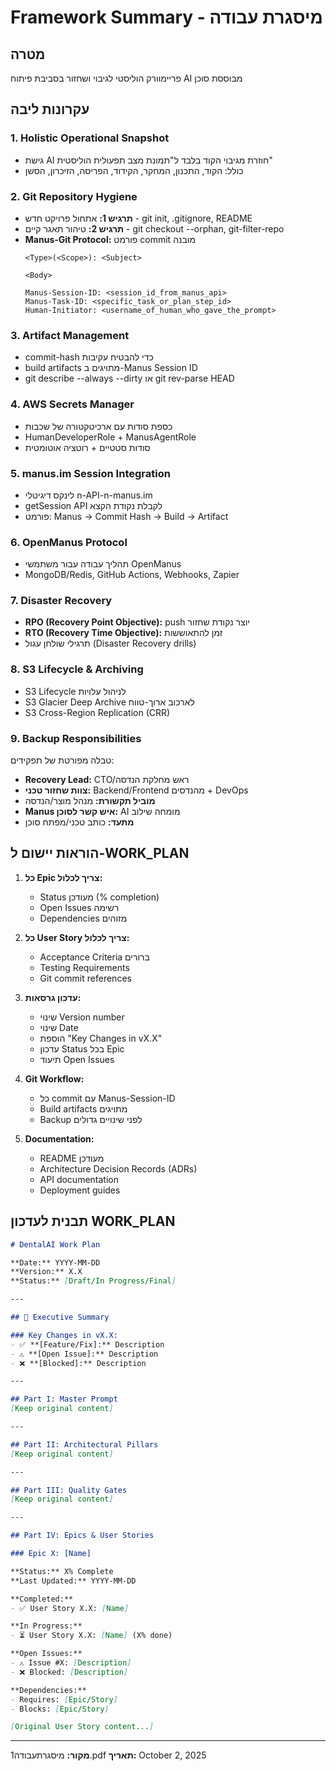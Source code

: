 # Framework Summary - מיסגרת עבודה

## מטרה
פריימוורק הוליסטי לגיבוי ושחזור בסביבת פיתוח AI מבוססת סוכן

## עקרונות ליבה

### 1. Holistic Operational Snapshot
- גישת AI חוזרת מגיבוי הקוד בלבד ל"תמונת מצב תפעולית הוליסטית"
- כולל: הקוד, התכנון, המחקר, הקידוד, הפריסה, הזיכרון, הסשן

### 2. Git Repository Hygiene
- **תרגיש 1:** אתחול פרויקט חדש - git init, .gitignore, README
- **תרגיש 2:** טיהור תאגר קיים - git checkout --orphan, git-filter-repo
- **Manus-Git Protocol:** פורמט commit מובנה
  ```
  <Type>(<Scope>): <Subject>
  
  <Body>
  
  Manus-Session-ID: <session_id_from_manus_api>
  Manus-Task-ID: <specific_task_or_plan_step_id>
  Human-Initiator: <username_of_human_who_gave_the_prompt>
  ```

### 3. Artifact Management
- commit-hash כדי להבטיח עקיבות
- build artifacts מתויגים ב-Manus Session ID
- git describe --always --dirty או git rev-parse HEAD

### 4. AWS Secrets Manager
- כספת סודות עם ארכיטקטורה של שכבות
- HumanDeveloperRole + ManusAgentRole
- סודות סטטיים + רוטציה אוטומטית

### 5. manus.im Session Integration
- לינקס דיגיטלי n-API-n-manus.im
- getSession API לקבלת נקודת הקצא
- פורמט: Manus -> Commit Hash -> Build -> Artifact

### 6. OpenManus Protocol
- תהליך עבודה עבור משתמשי OpenManus
- MongoDB/Redis, GitHub Actions, Webhooks, Zapier

### 7. Disaster Recovery
- **RPO (Recovery Point Objective):** push יוצר נקודת שחזור
- **RTO (Recovery Time Objective):** זמן להתאוששות
- תרגילי שולחן עגול (Disaster Recovery drills)

### 8. S3 Lifecycle & Archiving
- S3 Lifecycle לניהול עלויות
- S3 Glacier Deep Archive לארכוב ארוך-טווח
- S3 Cross-Region Replication (CRR)

### 9. Backup Responsibilities
טבלה מפורטת של תפקידים:
- **Recovery Lead:** CTO/ראש מחלקת הנדסה
- **צוות שחזור טכני:** Backend/Frontend מהנדסים + DevOps
- **מוביל תקשורת:** מנהל מוצר/הנדסה
- **Manus איש קשר לסוכן:** AI מומחה שילוב
- **מתעד:** כותב טכני/מפתח סוכן

## הוראות יישום ל-WORK_PLAN

1. **כל Epic צריך לכלול:**
   - Status מעודכן (% completion)
   - Open Issues רשימה
   - Dependencies מזוהים
   
2. **כל User Story צריך לכלול:**
   - Acceptance Criteria ברורים
   - Testing Requirements
   - Git commit references
   
3. **עדכון גרסאות:**
   - שינוי Version number
   - שינוי Date
   - הוספת "Key Changes in vX.X"
   - עדכון Status בכל Epic
   - תיעוד Open Issues

4. **Git Workflow:**
   - כל commit עם Manus-Session-ID
   - Build artifacts מתויגים
   - Backup לפני שינויים גדולים

5. **Documentation:**
   - README מעודכן
   - Architecture Decision Records (ADRs)
   - API documentation
   - Deployment guides

## תבנית לעדכון WORK_PLAN

```markdown
# DentalAI Work Plan

**Date:** YYYY-MM-DD
**Version:** X.X
**Status:** [Draft/In Progress/Final]

---

## 🎯 Executive Summary

### Key Changes in vX.X:
- ✅ **[Feature/Fix]:** Description
- ⚠️ **[Open Issue]:** Description
- ❌ **[Blocked]:** Description

---

## Part I: Master Prompt
[Keep original content]

---

## Part II: Architectural Pillars
[Keep original content]

---

## Part III: Quality Gates
[Keep original content]

---

## Part IV: Epics & User Stories

### Epic X: [Name]

**Status:** X% Complete
**Last Updated:** YYYY-MM-DD

**Completed:**
- ✅ User Story X.X: [Name]

**In Progress:**
- ⏳ User Story X.X: [Name] (X% done)

**Open Issues:**
- ⚠️ Issue #X: [Description]
- ❌ Blocked: [Description]

**Dependencies:**
- Requires: [Epic/Story]
- Blocks: [Epic/Story]

[Original User Story content...]
```

---

**מקור:** מיסגרתעבודה1.pdf
**תאריך:** October 2, 2025
